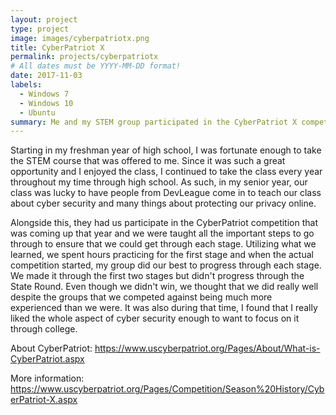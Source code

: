 ```yaml
---
layout: project
type: project
image: images/cyberpatriotx.png
title: CyberPatriot X
permalink: projects/cyberpatriotx
# All dates must be YYYY-MM-DD format!
date: 2017-11-03
labels:
  - Windows 7
  - Windows 10
  - Ubuntu
summary: Me and my STEM group participated in the CyberPatriot X competition and reached the state round.
---
```


Starting in my freshman year of high school, I was fortunate enough to take the STEM course that was offered to me. Since it was such a great opportunity and I enjoyed the class, I continued to take the class every year throughout my time through high school. As such, in my senior year, our class was lucky to have people from DevLeague come in to teach our class about cyber security and many things about protecting our privacy online.

Alongside this, they had us participate in the CyberPatriot competition that was coming up that year and we were taught all the important steps to go through to ensure that we could get through each stage. Utilizing what we learned, we spent hours practicing for the first stage and when the actual competition started, my group did our best to progress through each stage. We made it through the first two stages but didn't progress through the State Round. Even though we didn't win, we thought that we did really well despite the groups that we competed against being much more experienced than we were. It was also during that time, I found that I really liked the whole aspect of cyber security enough to want to focus on it through college.
 
About CyberPatriot: https://www.uscyberpatriot.org/Pages/About/What-is-CyberPatriot.aspx

More information: https://www.uscyberpatriot.org/Pages/Competition/Season%20History/CyberPatriot-X.aspx
